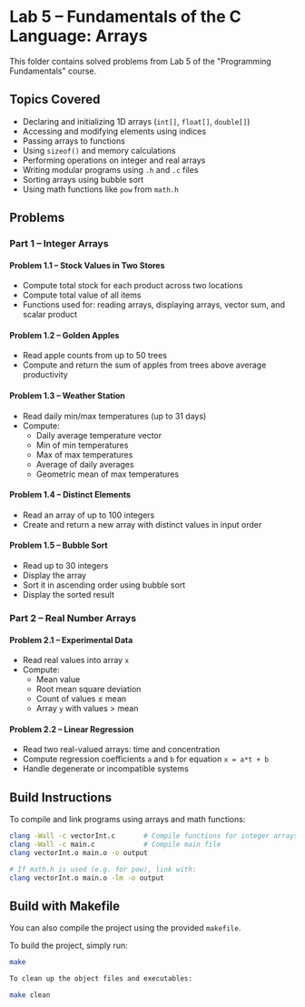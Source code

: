 # Lab 5 – Fundamentals of the C Language: Arrays

This folder contains solved problems from Lab 5 of the "Programming Fundamentals" course.

## Topics Covered

- Declaring and initializing 1D arrays (`int[]`, `float[]`, `double[]`)
- Accessing and modifying elements using indices
- Passing arrays to functions
- Using `sizeof()` and memory calculations
- Performing operations on integer and real arrays
- Writing modular programs using `.h` and `.c` files
- Sorting arrays using bubble sort
- Using math functions like `pow` from `math.h`

## Problems

### Part 1 – Integer Arrays

#### Problem 1.1 – Stock Values in Two Stores
- Compute total stock for each product across two locations
- Compute total value of all items
- Functions used for: reading arrays, displaying arrays, vector sum, and scalar product

#### Problem 1.2 – Golden Apples
- Read apple counts from up to 50 trees
- Compute and return the sum of apples from trees above average productivity

#### Problem 1.3 – Weather Station
- Read daily min/max temperatures (up to 31 days)
- Compute:
  - Daily average temperature vector
  - Min of min temperatures
  - Max of max temperatures
  - Average of daily averages
  - Geometric mean of max temperatures

#### Problem 1.4 – Distinct Elements
- Read an array of up to 100 integers
- Create and return a new array with distinct values in input order

#### Problem 1.5 – Bubble Sort
- Read up to 30 integers
- Display the array
- Sort it in ascending order using bubble sort
- Display the sorted result

### Part 2 – Real Number Arrays

#### Problem 2.1 – Experimental Data
- Read real values into array `x`
- Compute:
  - Mean value
  - Root mean square deviation
  - Count of values ≤ mean
  - Array `y` with values > mean

#### Problem 2.2 – Linear Regression
- Read two real-valued arrays: time and concentration
- Compute regression coefficients `a` and `b` for equation `x = a*t + b`
- Handle degenerate or incompatible systems

## Build Instructions

To compile and link programs using arrays and math functions:

```bash
clang -Wall -c vectorInt.c       # Compile functions for integer arrays
clang -Wall -c main.c            # Compile main file
clang vectorInt.o main.o -o output

# If math.h is used (e.g. for pow), link with:
clang vectorInt.o main.o -lm -o output
```
## Build with Makefile

You can also compile the project using the provided `makefile`.

To build the project, simply run:

```bash
make

To clean up the object files and executables:

make clean
